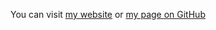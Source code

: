 You can visit [my website](http://www.kroghimor.be) or [my page on GitHub](http://github.com/ADemaret)
